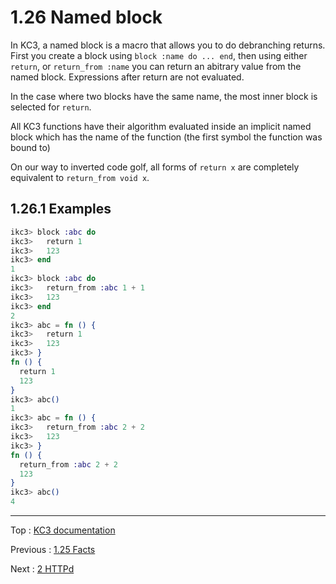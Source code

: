 # 1.26 Named block

In KC3, a named block is a macro that allows you to do debranching
returns. First you create a block using `block :name do ... end`,
then using either `return`, or `return_from :name` you can return
an abitrary value from the named block. Expressions after return
are not evaluated.

In the case where two blocks have the same name, the most inner block
is selected for `return`.

All KC3 functions have their algorithm evaluated inside an implicit
named block which has the name of the function (the first symbol the
function was bound to)

On our way to inverted code golf, all forms of `return x` are
completely equivalent to `return_from void x`.


## 1.26.1 Examples

```elixir
ikc3> block :abc do
ikc3>   return 1
ikc3>   123
ikc3> end
1
ikc3> block :abc do
ikc3>   return_from :abc 1 + 1
ikc3>   123
ikc3> end
2
ikc3> abc = fn () {
ikc3>   return 1
ikc3>   123
ikc3> }
fn () {
  return 1
  123
}
ikc3> abc()
1
ikc3> abc = fn () {
ikc3>   return_from :abc 2 + 2
ikc3>   123
ikc3> }
fn () {
  return_from :abc 2 + 2
  123
}
ikc3> abc()
4
```

---

Top : [KC3 documentation](/doc/)

Previous : [1.25 Facts](1.25_Facts)

Next : [2 HTTPd](../2_HTTPd)

